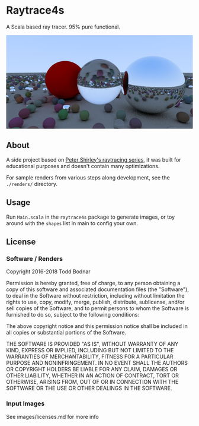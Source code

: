 # Raytrace4s
A Scala based ray tracer. 95% pure functional.

![A sample rendering](https://raw.githubusercontent.com/ToddBodnar/raytrace4s/master/renders/test22.png)

## About
A side project based on [Peter Shirley's raytracing series](https://www.amazon.com/Ray-Tracing-Weekend-Minibooks-Book-ebook/dp/B01B5AODD8), it was built for educational purposes and doesn't contain many optimizations.

For sample renders from various steps along development, see the `./renders/` directory.


## Usage
Run `Main.scala` in the `raytrace4s` package to generate images, or toy around with the `shapes` list in main to config your own.

## License 

### Software / Renders

Copyright 2016-2018 Todd Bodnar

Permission is hereby granted, free of charge, to any person obtaining a copy of this software and associated documentation files (the "Software"), to deal in the Software without restriction, including without limitation the rights to use, copy, modify, merge, publish, distribute, sublicense, and/or sell copies of the Software, and to permit persons to whom the Software is furnished to do so, subject to the following conditions:

The above copyright notice and this permission notice shall be included in all copies or substantial portions of the Software.

THE SOFTWARE IS PROVIDED "AS IS", WITHOUT WARRANTY OF ANY KIND, EXPRESS OR IMPLIED, INCLUDING BUT NOT LIMITED TO THE WARRANTIES OF MERCHANTABILITY, FITNESS FOR A PARTICULAR PURPOSE AND NONINFRINGEMENT. IN NO EVENT SHALL THE AUTHORS OR COPYRIGHT HOLDERS BE LIABLE FOR ANY CLAIM, DAMAGES OR OTHER LIABILITY, WHETHER IN AN ACTION OF CONTRACT, TORT OR OTHERWISE, ARISING FROM, OUT OF OR IN CONNECTION WITH THE SOFTWARE OR THE USE OR OTHER DEALINGS IN THE SOFTWARE.

### Input Images

See images/licenses.md for more info